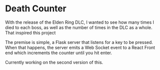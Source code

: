# Death Counter

With the release of the Elden Ring DLC, I wanted to see how many times I died to each boss, as well as the number of times in the DLC as a whole. That inspired this project

The premise is simple, a Flask server that listens for a key to be pressed. When that happens, the server emits a Web Socket event to a React Front end which increments the counter until you hit enter.



Currently working on the second version of this.

